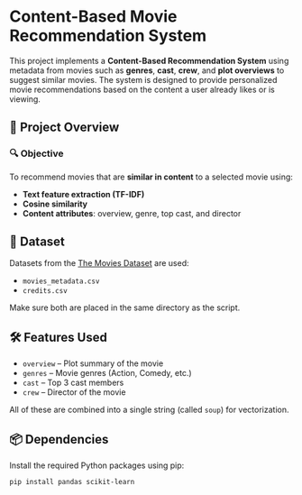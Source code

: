 # Content-Based Movie Recommendation System

This project implements a **Content-Based Recommendation System** using metadata from movies such as **genres**, **cast**, **crew**, and **plot overviews** to suggest similar movies. The system is designed to provide personalized movie recommendations based on the content a user already likes or is viewing.

## 📌 Project Overview

### 🔍 Objective
To recommend movies that are **similar in content** to a selected movie using:
- **Text feature extraction (TF-IDF)**
- **Cosine similarity**
- **Content attributes**: overview, genre, top cast, and director

## 📁 Dataset

Datasets from the [The Movies Dataset](https://www.kaggle.com/datasets/rounakbanik/the-movies-dataset) are used:

- `movies_metadata.csv`
- `credits.csv`

Make sure both are placed in the same directory as the script.

## 🛠️ Features Used

- `overview` – Plot summary of the movie  
- `genres` – Movie genres (Action, Comedy, etc.)  
- `cast` – Top 3 cast members  
- `crew` – Director of the movie  

All of these are combined into a single string (called `soup`) for vectorization.

## 📦 Dependencies
Install the required Python packages using pip:
```bash
pip install pandas scikit-learn
